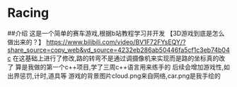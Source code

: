 # Racing
##介绍
这是一个简单的赛车游戏,根据b站教程学习并开发
【3D游戏到底是怎么做出来的？】 https://www.bilibili.com/video/BV1F72FYsEQY/?share_source=copy_web&vd_source=4232eb286ab50446fa5cf1c3eb74b04c
在这基础上进行了修改,路的转弯不是通过调摄像机来实现而是路的坐标真的改了
算是我做的第一个c++项目,学了三周c++语言用来练手的
后续会增加游戏性,如出界惩罚,计时,道具等
游戏的背景图片cloud.png来自网络,car.png是我手绘的
